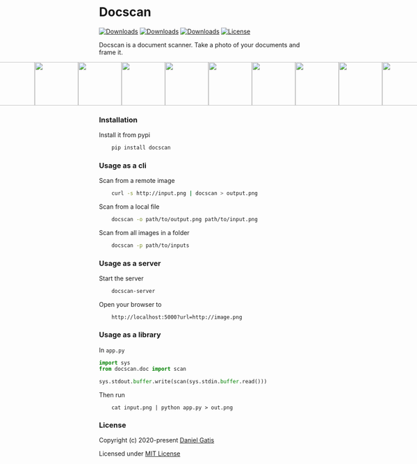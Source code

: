 # Docscan

[![Downloads](https://pepy.tech/badge/docscan1)](https://pepy.tech/project/docscan)
[![Downloads](https://pepy.tech/badge/docscan1/month)](https://pepy.tech/project/docscan/month)
[![Downloads](https://pepy.tech/badge/docscan1/week)](https://pepy.tech/project/docscan/week)
[![License](https://img.shields.io/badge/License-MIT-blue.svg)](https://img.shields.io/badge/License-MIT-blue.svg)

Docscan is a document scanner. Take a photo of your documents and frame it.

<p style="display: flex;align-items: center;justify-content: center;">
  <img src="https://raw.githubusercontent.com/danielgatis/docscan/master/examples/doc-1.jpg" width="100" />
  <img src="https://raw.githubusercontent.com/danielgatis/docscan/master/examples/doc-1.out.png" width="100" />
  <img src="https://raw.githubusercontent.com/danielgatis/docscan/master/examples/doc-2.png" width="100" />
  <img src="https://raw.githubusercontent.com/danielgatis/docscan/master/examples/doc-2.out.png" width="100" />
  <img src="https://raw.githubusercontent.com/danielgatis/docscan/master/examples/doc-3.jpg" width="100" />
  <img src="https://raw.githubusercontent.com/danielgatis/docscan/master/examples/doc-3.out.png" width="100" />
  <img src="https://raw.githubusercontent.com/danielgatis/docscan/master/examples/doc-4.jpg" width="100" />
  <img src="https://raw.githubusercontent.com/danielgatis/docscan/master/examples/doc-4.out.png" width="100" />
  <img src="https://raw.githubusercontent.com/danielgatis/docscan/master/examples/doc-5.jpg" width="100" />
  <img src="https://raw.githubusercontent.com/danielgatis/docscan/master/examples/doc-5.out.png" width="100" />
  <img src="https://raw.githubusercontent.com/danielgatis/docscan/master/examples/doc-6.jpg" width="100" />
  <img src="https://raw.githubusercontent.com/danielgatis/docscan/master/examples/doc-6.out.png" width="100" />
  <img src="https://raw.githubusercontent.com/danielgatis/docscan/master/examples/doc-7.jpg" width="100" />
  <img src="https://raw.githubusercontent.com/danielgatis/docscan/master/examples/doc-7.out.png" width="100" />
  <img src="https://raw.githubusercontent.com/danielgatis/docscan/master/examples/doc-8.jpg" width="100" />
  <img src="https://raw.githubusercontent.com/danielgatis/docscan/master/examples/doc-8.out.png" width="100" />
</p>


### Installation

Install it from pypi

```bash
    pip install docscan
```

### Usage as a cli

Scan from a remote image
```bash
    curl -s http://input.png | docscan > output.png
```

Scan from a local file
```bash
    docscan -o path/to/output.png path/to/input.png
```

Scan from all images in a folder
```bash
    docscan -p path/to/inputs
```

### Usage as a server

Start the server
```bash
    docscan-server
```

Open your browser to
```
    http://localhost:5000?url=http://image.png
```

### Usage as a library

In `app.py`

```python
import sys
from docscan.doc import scan

sys.stdout.buffer.write(scan(sys.stdin.buffer.read()))

```

Then run
```
    cat input.png | python app.py > out.png
```

### License

Copyright (c) 2020-present [Daniel Gatis](https://github.com/danielgatis)

Licensed under [MIT License](./LICENSE.txt)
